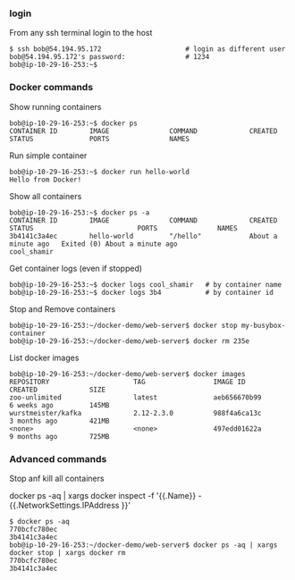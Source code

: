 ### login
From any ssh terminal login to the host
```
$ ssh bob@54.194.95.172                     # login as different user
bob@54.194.95.172's password:               # 1234
bob@ip-10-29-16-253:~$

```

### Docker commands
Show running containers
```
bob@ip-10-29-16-253:~$ docker ps
CONTAINER ID        IMAGE               COMMAND             CREATED             STATUS              PORTS               NAMES
```

Run simple container
```
bob@ip-10-29-16-253:~$ docker run hello-world
Hello from Docker!
```

Show all containers
```
bob@ip-10-29-16-253:~$ docker ps -a
CONTAINER ID        IMAGE               COMMAND             CREATED              STATUS                          PORTS               NAMES
3b4141c3a4ec        hello-world         "/hello"            About a minute ago   Exited (0) About a minute ago                       cool_shamir
```

Get container logs (even if stopped)
```
bob@ip-10-29-16-253:~$ docker logs cool_shamir   # by container name
bob@ip-10-29-16-253:~$ docker logs 3b4           # by container id
```

Stop and Remove containers
```
bob@ip-10-29-16-253:~/docker-demo/web-server$ docker stop my-busybox-container
bob@ip-10-29-16-253:~/docker-demo/web-server$ docker rm 235e
```

List docker images
```
bob@ip-10-29-16-253:~/docker-demo/web-server$ docker images
REPOSITORY                     TAG                 IMAGE ID            CREATED             SIZE
zoo-unlimited                  latest              aeb656670b99        6 weeks ago         145MB
wurstmeister/kafka             2.12-2.3.0          988f4a6ca13c        3 months ago        421MB
<none>                         <none>              497edd01622a        9 months ago        725MB
```


### Advanced commands
Stop anf kill all containers

docker ps -aq | xargs docker inspect -f '{{.Name}} - {{.NetworkSettings.IPAddress }}'
```
$ docker ps -aq
770bcfc780ec
3b4141c3a4ec
bob@ip-10-29-16-253:~/docker-demo/web-server$ docker ps -aq | xargs docker stop | xargs docker rm
770bcfc780ec
3b4141c3a4ec

```


